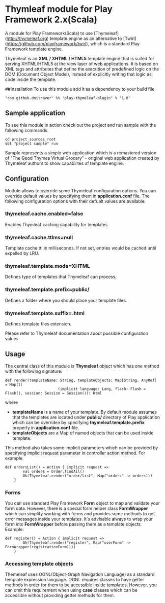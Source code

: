 # Thymleaf module for Play Framework 2.x(Scala)
A module for Play Framework(Scala) to use [Thymeleaf] (http://thymeleaf.org) template engine as an alternative to [Twirl] (https://github.com/playframework/twirl), which is a standard Play Framework template engine.

Thymeleaf is an **XML / XHTML / HTML5** template engine that is suited for serving XHTML/HTML5 at the view layer of web applications. It is based on XML tags and attributes that define the execution of predefined logic on the DOM (Document Object Model), instead of explicitly writing that logic as code inside the template.

##Installation
To use this module add it as a dependency to your build file
```
"com.github.dmitraver" %% "play-thymeleaf-plugin" % "1.0"
```

## Sample application
To see this module in action check out the project and run sample with the following commands:
```
cd project_sources_root
sbt "project sample" run
```
Sample represents a simple web application which is a remastered version of "The Good Thymes Virtual Grocery" - original web application created by Thymeleaf authors to show capabilites of template engine.

## Configuration
Module allows to override some Thymeleaf configuration options. You can override default values by specifying them in **application.conf** file. The following configuration options with their defualt values are available:

### thymeleaf.cache.enabled=false
Enables Thymleaf caching capability for templates.

### thymeleaf.cache.ttlms=null
Template cache ttl in milliseconds. If not set, entries would be cached until expelled by LRU.

### thymeleaf.template.mode=XHTML
Defines type of templates that Thymeleaf can process.

### thymeleaf.template.prefix=public/
Defines a folder where you should place your template files.

### thymeleaf.template.suffix=.html
Defines template files extension.

Please refer to Thymeleaf documentation about possible configuration values.

## Usage
The central class of this module is **Thymeleaf** object which has one method with the following signature:
```
def render(templateName: String, templateObjects: Map[String, AnyRef] = Map())
						(implicit language: Lang, flash: Flash = Flash(), session: Session = Session()): Html
```
where 
 - **templateName** is a name of your template. By default module assumes that the templates are located under **public/** directory of Play application which can be overriden by specifying **thymeleaf.template.prefix** property in **application.conf** file.
 - **templateObjects** are a Map of named objects that can be used inside template.

This method also takes some implicit parameters which can be provided by specifying implicit request parameter in controller action method. For example:
```
def ordersList() = Action { implicit request =>
		val orders = Order.findAll()
		Ok(Thymeleaf.render("order/list", Map("orders" -> orders)))
	}
```
### Forms
You can use standard Play Framework **Form** object to map and validate your form data. However, there is a special form helper class **FormWrapper** which can simplify working with forms and provides some methods to get error messages inside your templates. It's advisable always to wrap your form into **FormWrapper** before passing them as a template objects. 
Example:
```
def register() = Action { implicit request =>
		Ok(Thymeleaf.render("register", Map("userForm" -> FormWrapper(registrationForm))))
	}
```
### Accessing template objects
Themeleaf uses OGNL(Object-Graph Navigation Language) as a standard template expression language. OGNL requires classes to have getter methods in order for them to be accessible inside templates. However, you can omit this requirement when using **case** classes which can be accessible without providing getter methods for them.

